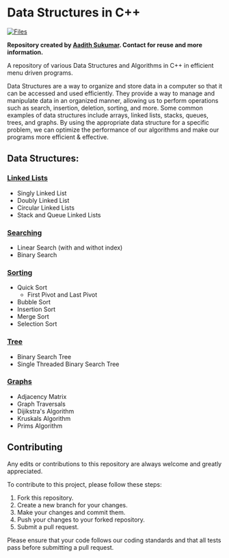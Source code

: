   # Data Structures in C++

<a href="https://github.com/aadi1011/CPP-Data-Structures"><img alt="Files" src="https://img.shields.io/badge/Files-22-blue"></a>

<b>Repository created by <a href="https://www.github.com/aadi1011">Aadith Sukumar</a>. Contact for reuse and more information.</b>

   

A repository of various Data Structures and Algorithms in C++ in efficient menu driven programs. 

Data Structures are a way to organize and store data in a computer so that it can be accessed and used efficiently. They provide a way to manage and manipulate data in an organized manner, allowing us to perform operations such as search, insertion, deletion, sorting, and more. Some common examples of data structures include arrays, linked lists, stacks, queues, trees, and graphs. By using the appropriate data structure for a specific problem, we can optimize the performance of our algorithms and make our programs more efficient & effective.
 


## Data Structures:
### [Linked Lists](https://github.com/aadi1011/CPP-Data-Structures/tree/main/Linked%20Lists)
  - Singly Linked List
  - Doubly Linked List
  - Circular Linked Lists  
  - Stack and Queue Linked Lists

### [Searching](https://github.com/aadi1011/CPP-Data-Structures/tree/main/Searching)
  - Linear Search (with and withot index)
  - Binary Search
  
### [Sorting](https://github.com/aadi1011/CPP-Data-Structures/tree/main/Sorting)
  - Quick Sort
    - First Pivot and Last Pivot
  - Bubble Sort
  - Insertion Sort
  - Merge Sort
  - Selection Sort

### [Tree](https://github.com/aadi1011/CPP-Data-Structures/tree/main/Tree)
  - Binary Search Tree
  - Single Threaded Binary Search Tree
  
### [Graphs](https://github.com/aadi1011/CPP-Data-Structures/tree/main/Graphs)
  - Adjacency Matrix
  - Graph Traversals
  - Dijikstra's Algorithm
  - Kruskals Algorithm
  - Prims Algorithm

## Contributing

Any edits or contributions to this repository are always welcome and greatly appreciated. 

To contribute to this project, please follow these steps:
1. Fork this repository.
2. Create a new branch for your changes.
3. Make your changes and commit them.
4. Push your changes to your forked repository.
5. Submit a pull request.

Please ensure that your code follows our coding standards and that all tests pass before submitting a pull request. 

<!-- ### Code of Conduct

We expect all contributors to adhere to our code of conduct, which can be found in the [CODE_OF_CONDUCT.md](CODE_OF_CONDUCT.md) file.

Thank you again for contributing to our project!
-->
